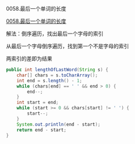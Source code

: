 0058.最后一个单词的长度

[0058.最后一个单词的长度](https://leetcode-cn.com/problems/length-of-last-word/)

解法：倒序遍历，找出最后一个字母的索引

从最后一个字母倒序遍历，找到第一个不是字母的索引

两索引的差即为结果

```java
public int lengthOfLastWord(String s) {
    char[] chars = s.toCharArray();
    int end = s.length() - 1;
    while (chars[end] == ' ' && end > 0) {
        end--;
    }
    int start = end;
    while (start >= 0 && chars[start] != ' ') {
        start--;
    }
    System.out.println(end - start);
    return end - start;
}
```

